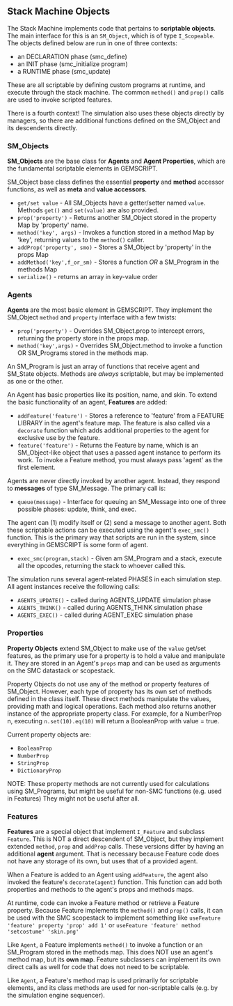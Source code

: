 ## Stack Machine Objects

The Stack Machine implements code that pertains to **scriptable objects**. The main interface for this is an `SM_Object`, which is of type `I_Scopeable`. The objects defined below are run in one of three contexts:

* an DECLARATION phase (smc_define)
* an INIT phase (smc_initialize program)
* a RUNTIME phase (smc_update)

These are all scriptable by defining custom programs at runtime, and execute through the stack machine. The common `method()` and `prop()` calls are used to invoke scripted features.

There is a fourth context! The simulation also uses these objects directly by managers, so there are additional functions defined on the SM_Object and its descendents directly. 


### SM_Objects

**SM_Objects** are the base class for **Agents** and **Agent Properties**, which are the fundamental scriptable elements in GEMSCRIPT. 

SM_Object base class defines the essential **property** and **method** accessor functions, as well as **meta** and **value accessors**. 

* `get/set value` - All SM_Objects have a getter/setter named `value`. Methods `get()` and `set(value)` are also provided.
* `prop('property')` - Returns another SM_Object stored in the property Map by 'property' name. 
* `method('key', args)` - Invokes a function stored in a method Map by 'key', returning values to the `method()` caller. 
* `addProp('property', smo)` - Stores a SM_Object by 'property' in the props Map
* `addMethod('key',f_or_sm)` - Stores a function _OR_ a SM_Program in the methods Map
* `serialize()` - returns an array in key-value order

### Agents

**Agents** are the most basic element in GEMSCRIPT. They implement the SM_Object `method` and `property` interface with a few twists:

* `prop('property')` - Overrides SM_Object.prop to intercept errors, returning the property store in the props map.
* `method('key',args)` - Overrides SM_Object.method to invoke a function OR SM_Programs stored in the methods map.

An SM_Program is just an array of functions that receive agent and SM_State objects. Methods are *always* scriptable, but may be implemented as one or the other. 

An Agent has basic properties like its position, name, and skin. To extend the basic functionality of an agent, **Features** are added:

* `addFeature('feature')` - Stores a reference to 'feature' from a FEATURE LIBRARY in the agent's feature map. The feature is also called via a `decorate` function which adds additional properties to the agent for exclusive use by the feature. 
* `feature('feature')` - Returns the Feature by name, which is an SM_Object-like object that uses a passed agent instance to perform its work. To invoke a Feature method, you must always pass 'agent' as the first element.

Agents are never directly invoked by another agent. Instead, they respond to **messages** of type SM_Message. The primary call is:

* `queue(message)` - Interface for queuing an SM_Message into one of three possible phases: update, think, and exec. 

The agent can (1) modify itself or (2) send a message to another agent. Both these scriptable actions can be executed using the agent's `exec_smc()` function. This is the primary way that scripts are run in the system, since everything in GEMSCRIPT is some form of agent. 

* `exec_smc(program,stack)` - Given am SM_Program and a stack, execute all the opcodes, returning the stack to whoever called this. 

The simulation runs several agent-related PHASES in each simulation step. All agent instances receive the following calls:

* `AGENTS_UPDATE()` - called during AGENTS_UPDATE simulation phase
* `AGENTS_THINK()` - called during AGENTS_THINK simulation phase
* `AGENTS_EXEC()` - called during AGENT_EXEC simulation phase

### Properties

**Property Objects** extend SM_Object to make use of the `value` get/set features, as the primary use for a property is to hold a value and manipulate it. They are stored in an Agent's `props` map and can be used as arguments on the SMC datastack or scopestack.

Property Objects do not use any of the method or property features of SM_Object. However, each type of property has its own set of methods defined in the class itself. These direct methods manipulate the values, providing math and logical operations. Each method also returns another instance of the appropriate property class. For example, for a NumberProp n, executing `n.set(10).eq(10)` will return a BooleanProp with value = true.

Current property objects are:

* `BooleanProp`
* `NumberProp`
* `StringProp`
* `DictionaryProp`

NOTE: These property methods are not currently used for calculations using SM_Programs, but might be useful for non-SMC functions (e.g. used in Features) They might not be useful after all.

### Features

**Features** are a special object that implement `I_Feature` and subclass `Feature`. This is NOT a direct descendent of SM_Object, but they implement extended `method`, `prop` and `addProp` calls. These versions differ by having an additional **agent** argument. That is necessary because Feature code does not have any storage of its own, but uses that of a provided agent. 

When a Feature is added to an Agent using `addFeature`, the agent also invoked the feature's `decorate(agent)` function. This function can add both properties and methods to the agent's props and methods maps. 

At runtime, code can invoke a Feature method or retrieve a Feature property. Because Feature implements the `method()` and `prop()` calls, it can be used with the SMC scopestack to implement something like `useFeature 'feature' property 'prop' add 1'` or `useFeature 'feature' method 'setcostume' 'skin.png'`

Like `Agent`, a Feature implements `method()` to invoke a function or an SM_Program stored in the methods map. This does NOT use an agent's method map, but its **own map**. Feature subclassers can implement its own direct calls as well for code that does not need to be scriptable. 

Like `Agent`, a Feature's method map is used primarily for scriptable elements, and its class methods are used for non-scriptable calls (e.g. by the simulation engine sequencer).






